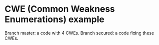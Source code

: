 # CWE (Common Weakness Enumerations) example

Branch master: a code with 4 CWEs.
Branch secured: a code fixing these CWEs.
